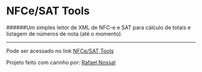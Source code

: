 # NFCe/SAT Tools

######Um simples leitor de XML de NFC-e e SAT para cálculo de totais e listagem de números de nota (até o momento).

---

Pode ser acessado no link [NFCe/SAT Tools]

Projeto feito com carinho por: [Rafael Nossal]

[Rafael Nossal]:http://about.me/rnossal
[NFCe/SAT Tools]: http://rnossal.github.io/nfce-sat-tools/
